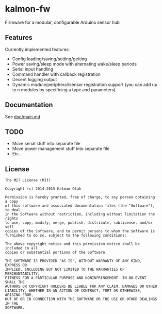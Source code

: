kalmon-fw
=========

Firmware for a modular, configurable Arduino sensor hub

## Features

Currently implemented features:

* Config loading/saving/setting/getting
* Power saving/sleep mode with alternating wake/sleep periods
* Serial input handling
* Command handler with callback registration
* Decent logging output
* Dynamic module/peripheral/sensor registration support (you can add up to n
  modules by specificing a type and parameters)

## Documentation

See [doc/main.md](doc/main.md)

## TODO

* Move serial stuff into separate file
* Move power management stuff into separate file
* Etc..

## License

```
The MIT License (MIT)

Copyright (c) 2014-2015 Kalman Olah

Permission is hereby granted, free of charge, to any person obtaining a copy
of this software and associated documentation files (the "Software"), to deal
in the Software without restriction, including without limitation the rights
to use, copy, modify, merge, publish, distribute, sublicense, and/or sell
copies of the Software, and to permit persons to whom the Software is
furnished to do so, subject to the following conditions:

The above copyright notice and this permission notice shall be included in all
copies or substantial portions of the Software.

THE SOFTWARE IS PROVIDED "AS IS", WITHOUT WARRANTY OF ANY KIND, EXPRESS OR
IMPLIED, INCLUDING BUT NOT LIMITED TO THE WARRANTIES OF MERCHANTABILITY,
FITNESS FOR A PARTICULAR PURPOSE AND NONINFRINGEMENT. IN NO EVENT SHALL THE
AUTHORS OR COPYRIGHT HOLDERS BE LIABLE FOR ANY CLAIM, DAMAGES OR OTHER
LIABILITY, WHETHER IN AN ACTION OF CONTRACT, TORT OR OTHERWISE, ARISING FROM,
OUT OF OR IN CONNECTION WITH THE SOFTWARE OR THE USE OR OTHER DEALINGS IN THE
SOFTWARE.
```
